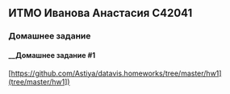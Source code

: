## __ИТМО Иванова Анастасия С42041__
### __Домашнее задание__
#### __Домашнее задание #1 
[https://github.com/Astiya/datavis.homeworks/tree/master/hw1](tree/master/hw1])
